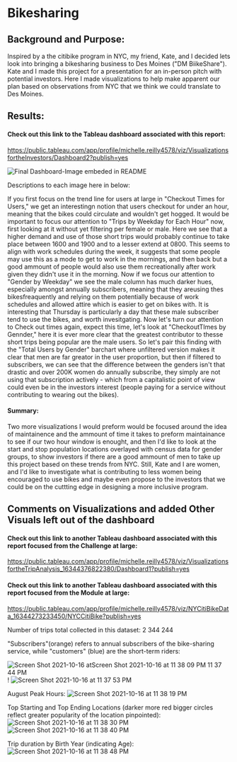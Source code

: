 # Bikesharing

## Background and Purpose:

Inspired by a the citibike program in NYC, my friend, Kate, and I decided lets look into bringing a bikesharing business to Des Moines ("DM BiikeShare"). Kate and I made this project for a presentation for an in-person pitch with potential investors. Here I made visualizations to help make apparent our plan based on observations from NYC that we think we could translate to Des Moines.

## Results:

#### Check out this link to the Tableau dashboard associated with this report:

https://public.tableau.com/app/profile/michelle.reilly4578/viz/VisualizationsfortheInvestors/Dashboard2?publish=yes

![Final Dashboard-Image embeded in README](https://user-images.githubusercontent.com/82982952/137609998-eeaee7ab-4b06-4506-96f9-a40025b763b0.png)

Descriptions to each image here in below:

If you first focus on the trend line for users at large in "Checkout Times for Users," we get an interestingn notion that users checkout for under an hour, meaning that the bikes could circulate and wouldn't get hogged. It would be important to focus our attention to "Trips by Weekday for Each Hour" now, first looking at it without yet filtering per female or male. Here we see that a higher demand and use of those short trips would probably continue to take place between 1600 and 1900 and to a lesser extend at 0800. This seems to align with work schedules during the week, it suggests that some people may use this as a mode to get to work in the mornings, and then back but a good ammount of people would also use them recreationally after work given they didn't use it in the morning. Now if we focus our attention to "Gender by Weekday" we see the male column has much darker hues, especially amongst annually subscribers, meaning that they areusing thes bikesfreaquently and relying on them potentially because of work schedules and allowed attire which is easier to get on bikes with. It is interesting that Thursday is particularly a day that these male subscriber tend to use the bikes, and worth invesitgating. Now let's turn our attention to Check out times again, expect this time, let's look at "CheckoutTImes by Gennder," here it is ever more clear that the greatest contributor to thesse short trips being popular are the male users. So let's pair this finding with the "Total Users by Gender" barchart where unfiltered version makes it clear that men are far greator in the user proportion, but then if filtered to subscribers, we can see that the difference between the genders isn't that drastic and over 200K women do annually subscribe, they simply are not using that subscription actively - which from a capitalistic point of view could even be in the investors interest (people paying for a service without contributing to wearing out the bikes).

#### Summary: 

Two more visualizations I would preform would be focused around the idea of maintainence and the ammount of time it takes to preform maintainance to see if our two hour window is enought, and then I'd like to look at the start and stop population locations overlayed with census data for gender groups, to show investors if there are a good ammount of men to take up this project based on these trends from NYC. Still, Kate and I are women, and I'd like to investigate what is contributing to less women being encouraged to use bikes and maybe even propose to the investors that we could be on the cuttting edge in designing a more inclusive program.


## Comments on Visualizations and added Other Visuals left out of the dashboard


#### Check out this link to another Tableau dashboard associated with this report focused from the Challenge at large:

https://public.tableau.com/app/profile/michelle.reilly4578/viz/VisualizationsfortheTripAnalysis_16344376822380/Dashboard1?publish=yes

#### Check out this link to another Tableau dashboard associated with this report focused from the Module at large:

https://public.tableau.com/app/profile/michelle.reilly4578/viz/NYCitiBikeData_16344273233450/NYCCitiBike?publish=yes


Number of trips total collected in this dataset: 2 344 244

"Subscribers"(orange) refers to annual subscribers of the bike-sharing service, while "customers" (blue) are the short-term riders: 

![Screen Shot 2021-10-16 at![Screen Shot 2021-10-16 at 11 38 09 PM](https://user-images.githubusercontent.com/82982952/137610121-0279fea4-0599-4a00-b7cd-ba6a6a0b6688.png)
 11 37 44 PM](https://user-images.githubusercontent.com/82982952/137610113-7f477ee2-6d54-467c-81d4-d1ac1e912f65.png)
 !
![Screen Shot 2021-10-16 at 11 37 53 PM](https://user-images.githubusercontent.com/82982952/137610125-6e1f94ab-fd45-4c7e-bdcb-159ce34586a1.png)



August Peak Hours: 
![Screen Shot 2021-10-16 at 11 38 19 PM](https://user-images.githubusercontent.com/82982952/137610145-23242dad-7372-4cd1-bdad-aa54b5b14574.png)


Top Starting and Top Ending Locations (darker more red bigger circles reflect greater popularity of the location pinpointed): 
![Screen Shot 2021-10-16 at 11 38 30 PM](https://user-images.githubusercontent.com/82982952/137610159-c01ae9ea-6ba0-48b6-9433-9995b3f200c5.png)
![Screen Shot 2021-10-16 at 11 38 40 PM](https://user-images.githubusercontent.com/82982952/137610160-85672384-fa73-430a-ac36-cd9807f67194.png)


Trip duration by Birth Year (indicating Age): 
![Screen Shot 2021-10-16 at 11 38 48 PM](https://user-images.githubusercontent.com/82982952/137610184-04053aa9-dc44-4f6b-96c6-36d06fa31b70.png)

